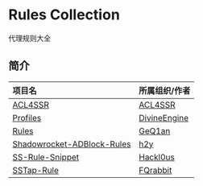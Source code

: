 # Rules Collection
代理规则大全

## 简介 

| 项目名                                                                          | 所属组织/作者                               |
| :------------------------------------------------------------------------------ | :------------------------------------------ |
| [ACL4SSR](https://github.com/ACL4SSR/ACL4SSR/tree/master)                       | [ACL4SSR](https://github.com/ACL4SSR)       |
| [Profiles](https://github.com/DivineEngine/Profiles/tree/master)                | [DivineEngine](https://github.com/DivineEngine) |
| [Rules](https://github.com/GeQ1an/Rules/tree/master)                             | [GeQ1an](https://github.com/GeQ1an)           |
| [Shadowrocket-ADBlock-Rules](https://github.com/h2y/Shadowrocket-ADBlock-Rules) | [h2y](https://github.com/h2y)               |
| [SS-Rule-Snippet](https://github.com/Hackl0us/SS-Rule-Snippet/tree/master)      | [Hackl0us](https://github.com/Hackl0us)     |
| [SSTap-Rule](https://github.com/FQrabbit/SSTap-Rule/tree/master)                | [FQrabbit](https://github.com/FQrabbit)     |